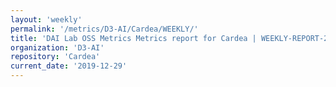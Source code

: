 ```yaml
---
layout: 'weekly'
permalink: '/metrics/D3-AI/Cardea/WEEKLY/'
title: 'DAI Lab OSS Metrics Metrics report for Cardea | WEEKLY-REPORT-2019-12-29'
organization: 'D3-AI'
repository: 'Cardea'
current_date: '2019-12-29'
---
```

